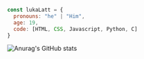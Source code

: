 ```javascript
const lukaLatt = {
  pronouns: "he" | "Him",
  age: 19,
  code: [HTML, CSS, Javascript, Python, C]
}
```

![Anurag's GitHub stats](https://github-readme-stats.vercel.app/api?username=LukaLattanzi&show_icons=true&theme=transparent)
